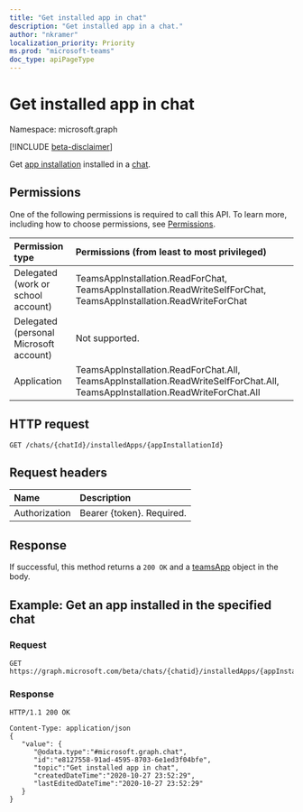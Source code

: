 ```yaml
---
title: "Get installed app in chat"
description: "Get installed app in a chat."
author: "nkramer"
localization_priority: Priority
ms.prod: "microsoft-teams"
doc_type: apiPageType
---
```


# Get installed app in chat

Namespace: microsoft.graph

[!INCLUDE [beta-disclaimer](../../includes/beta-disclaimer.md)]

Get [app installation](../resources/teamsappinstallation.md) installed in a [chat](../resources/chat.md).

## Permissions

One of the following permissions is required to call this API. To learn more, including how to choose permissions, see [Permissions](/graph/permissions-reference).

|Permission type      | Permissions (from least to most privileged)              |
|:--------------------|:---------------------------------------------------------|
|Delegated (work or school account) | TeamsAppInstallation.ReadForChat, TeamsAppInstallation.ReadWriteSelfForChat, TeamsAppInstallation.ReadWriteForChat |
|Delegated (personal Microsoft account) | Not supported.    |
|Application | TeamsAppInstallation.ReadForChat.All, TeamsAppInstallation.ReadWriteSelfForChat.All, TeamsAppInstallation.ReadWriteForChat.All

## HTTP request

<!-- { 
"blockType": "ignored" 
} -->

```http
GET /chats/{chatId}/installedApps/{appInstallationId}
```

## Request headers

|Name|Description|
|:---|:---|
|Authorization|Bearer {token}. Required.|

## Response

If successful, this method returns a `200 OK` and a [teamsApp](../resources/teamsapp.md) object in the body.

## Example: Get an app installed in the specified chat

### Request

<!-- {
  "blockType": "request",
  "name": "get_installedApp"
}-->

```http
GET https://graph.microsoft.com/beta/chats/{chatid}/installedApps/{appInstallationId}

```

### Response

<!-- {
  "blockType": "response",
  "truncated": true,
  "@odata.type": "microsoft.graph.chat"
}
-->

```http
HTTP/1.1 200 OK

Content-Type: application/json
{
   "value": {
      "@odata.type":"#microsoft.graph.chat",
      "id":"e8127558-91ad-4595-8703-6e1ed3f04bfe",
      "topic":"Get installed app in chat",
      "createdDateTime":"2020-10-27 23:52:29",
      "lastEditedDateTime":"2020-10-27 23:52:29"
   }
}
```
